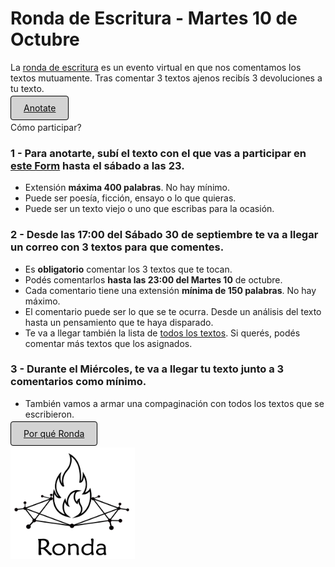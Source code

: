 # Ronda de Escritura - Martes 10 de Octubre

La [ronda de escritura](comentarios.md) es un evento virtual en que nos comentamos los textos mutuamente. Tras comentar 3 textos ajenos recibís 3 devoluciones a tu texto.

[<span style="padding: 10px 20px; background-color: #D3D3D3; color: #0A0A0A; border: 1px solid #000; border-radius: 4px; cursor: pointer; transition: background-color 0.3s ease;">Anotate</span>](https://forms.gle/DT8x9hfWcRtJekAq8)

Cómo participar?

### 1 - Para anotarte, subí el texto con el que vas a participar en [este Form](https://forms.gle/DT8x9hfWcRtJekAq8) hasta el sábado a las 23.

- Extensión **máxima 400 palabras**. No hay mínimo.
- Puede ser poesía, ficción, ensayo o lo que quieras.
- Puede ser un texto viejo o uno que escribas para la ocasión.

### 2 - Desde las 17:00 del Sábado 30 de septiembre te va a llegar un correo con 3 textos para que comentes.

- Es **obligatorio** comentar los 3 textos que te tocan.
- Podés comentarlos **hasta las 23:00 del Martes 10** de octubre.
- Cada comentario tiene una extensión **mínima de 150 palabras**. No hay máximo.
- El comentario puede ser lo que se te ocurra. Desde un análisis del texto hasta un pensamiento que te haya disparado.
- Te va a llegar también la lista de [todos los textos](comentarios.md). Si querés, podés comentar más textos que los asignados.

### 3 - Durante el Miércoles, te va a llegar tu texto junto a 3 comentarios como mínimo.

- También vamos a armar una compaginación con todos los textos que se escribieron.
  
[<span style="padding: 10px 20px; background-color: #D3D3D3; color: #0A0A0A; border: 1px solid #000; border-radius: 4px; cursor: pointer; transition: background-color 0.3s ease;">Por qué Ronda</span>](propuesta.md)

<a href="index.html">
  <img src="logo.png" alt="Logo" width="199" height="178">
</a>

<link rel="shortcut icon" type="image/x-icon" href="favicon.ico">

